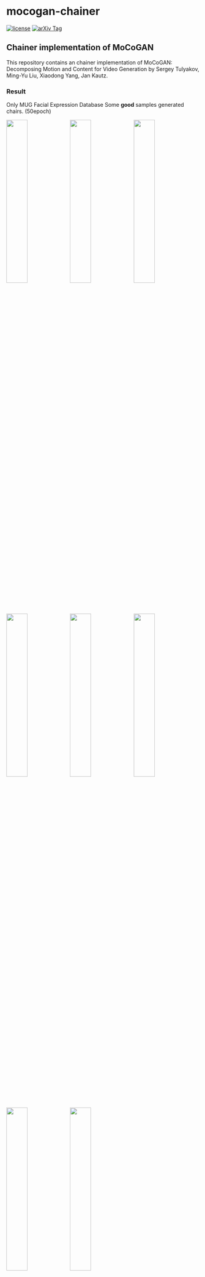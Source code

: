 # mocogan-chainer

[![license](https://img.shields.io/github/license/mashape/apistatus.svg)](https://github.com/piyo56/3dgan-chainer/blob/master/LICENSE)
[![arXiv Tag](https://img.shields.io/badge/arXiv-1610.07584-brightgreen.svg)](https://arxiv.org/abs/1610.07584)


## Chainer implementation of MoCoGAN

This repository contains an chainer implementation of MoCoGAN: Decomposing Motion and Content for Video Generation by Sergey Tulyakov, Ming-Yu Liu, Xiaodong Yang, Jan Kautz.

### Result
Only MUG Facial Expression Database
Some **good** samples generated chairs. (50epoch)

<img width='33%' src='result/generated_samples/png/7.png'><img width='33%' src='result/generated_samples/png/13.png'><img width='33%' src='result/generated_samples/png/17.png'>
<img width='33%' src='result/generated_samples/png/21.png'><img width='33%' src='result/generated_samples/png/30.png'><img width='33%' src='result/generated_samples/png/31.png'>
<img width='33%' src='result/generated_samples/png/40.png'><img width='33%' src='result/generated_samples/png/97.png'>

```
python generate_samples.py result/trained_models/Generator_50epoch.npz <save direcotry> <num to be generated>
```

### Requirements

- chainer(2.0.1)
- scipy
- scikit-image
- h5py

```
pip install scipy scikit-image h5py
```

#### Optional

`opencv` is required for preprocessing for dataset.

### Dataset

I train model only using **MUG Facial Expression Database**. 

### Usage

#### Generation

```
python generate_samples.py <model_file> <save_dir> <num samples>
```

#### Preparing Dataset

Firstly, yownload dataset from [MUG Facial Expression Database](https://mug.ee.auth.gr/fed/), and then perform preprocessing:

```
python preprocess.py <downloaded datset path> <save path>
```

#### Training

```
python train.py --dataset=<save path>
```
